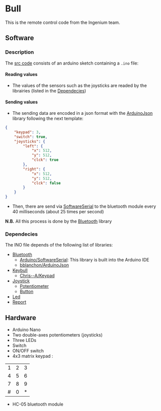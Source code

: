 # Bull
This is the remote control code from the Ingenium team.

## Software
### Description
The [src code](./src/) consists of an arduino sketch containing a `.ino` file:

#### Reading values
* The values of the sensors such as the joysticks are readed by the librairies (listed in the [Dependecies](#dependecies))

#### Sending values
* The sending data are encoded in a json format with the [ArduinoJson](https://github.com/bblanchon/ArduinoJson) library following the next template:
```json
{
    "keypad": 3,
    "switch": true,
    "joysticks": {
        "left": {
            "x": 512,
            "y": 512,
            "clck": true
        },
        "right": {
            "x": 512,
            "y": 512,
            "clck": false
        }
    }
}
```
* Then, there are send via [SoftwareSerial](https://docs.arduino.cc/learn/built-in-libraries/software-serial) to the bluetooth module every 40 milliseconds (about 25 times per second)

**N.B.** All this process is done by the [Bluetooth](https://github.com/IngeniumTeam/Bluetooth) library

### Dependecies
The INO file depends of the following list of libraries:
* [Bluetooth](https://github.com/IngeniumTeam/Bluetooth)
    * [Arduino/SoftwareSerial](https://docs.arduino.cc/learn/built-in-libraries/software-serial): This library is built into the Arduino IDE
    * [bblanchon/ArduinoJson](https://github.com/bblanchon/ArduinoJson)
* [Keybull](https://github.com/IngeniumTeam/Keybull)
    * [Chris--A/Keypad](https://github.com/Chris--A/Keypad)
* [Joystick](https://github.com/IngeniumTeam/Joystick)
    * [Potentiometer](https://github.com/IngeniumTeam/Potentiometer)
    * [Button](https://github.com/IngeniumTeam/Button)
* [Led](https://github.com/IngeniumTeam/Led)
* [Report](https://github.com/IngeniumTeam/Report)

## Hardware
* Arduino Nano
* Two double-axes potentiometers (joysticks)
* Three LEDs
* Switch
* ON/OFF switch
* 4x3 matrix keypad :

|   |   |   |
|:-:|:-:|:-:|
| 1 | 2 | 3 |
| 4 | 5 | 6 |
| 7 | 8 | 9 |
| # | 0 | * |

* HC-05 bluetooth module
